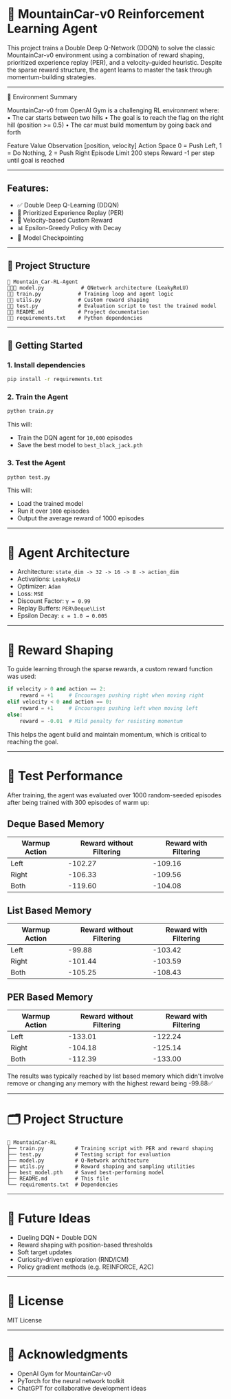 # 🚗 MountainCar-v0 Reinforcement Learning Agent

This project trains a Double Deep Q-Network (DDQN) to solve the classic MountainCar-v0 environment using a combination of reward shaping, prioritized experience replay (PER), and a velocity-guided heuristic. Despite the sparse reward structure, the agent learns to master the task through momentum-building strategies.

---

🌄 Environment Summary

MountainCar-v0 from OpenAI Gym is a challenging RL environment where:
	•	The car starts between two hills
	•	The goal is to reach the flag on the right hill (position >= 0.5)
	•	The car must build momentum by going back and forth

Feature	Value
Observation	[position, velocity]
Action Space	0 = Push Left, 1 = Do Nothing, 2 = Push Right
Episode Limit	200 steps
Reward	-1 per step until goal is reached

---

## Features:

*	✅ Double Deep Q-Learning (DDQN)
*	🧮 Prioritized Experience Replay (PER)
*	🚀 Velocity-based Custom Reward
*	📊 Epsilon-Greedy Policy with Decay
*	💾 Model Checkpointing

---

## 📁 Project Structure

```
📆 Mountain_Car-RL-Agent
🔼👨‍💼 model.py            # QNetwork architecture (LeakyReLU)
🔼📅 train.py            # Training loop and agent logic
🔼🔧 utils.py            # Custom reward shaping 
🔼🔢 test.py             # Evaluation script to test the trained model
🔼📄 README.md           # Project documentation
🔼📁 requirements.txt    # Python dependencies
```

---

## 🚀 Getting Started

### 1. Install dependencies

```bash
pip install -r requirements.txt
```

### 2. Train the Agent

```bash
python train.py
```

This will:

* Train the DQN agent for `10,000` episodes
* Save the best model to `best_black_jack.pth`

### 3. Test the Agent

```bash
python test.py
```

This will:

* Load the trained model
* Run it over `1000` episodes
* Output the average reward of 1000 episodes

---

# 🧠 Agent Architecture

* Architecture: `state_dim -> 32 -> 16 -> 8 -> action_dim`
* Activations: `LeakyReLU`
* Optimizer: `Adam`
* Loss: `MSE`
* Discount Factor: `γ = 0.99`
* Replay Buffers: `PER\Deque\List`
* Epsilon Decay: `ε = 1.0 → 0.005`

---

# 🎯 Reward Shaping

To guide learning through the sparse rewards, a custom reward function was used:

```python
if velocity > 0 and action == 2:
    reward = +1     # Encourages pushing right when moving right
elif velocity < 0 and action == 0:
    reward = +1     # Encourages pushing left when moving left
else:
    reward = -0.01  # Mild penalty for resisting momentum
```

This helps the agent build and maintain momentum, which is critical to reaching the goal.

---

# 🧪 Test Performance

After training, the agent was evaluated over 1000 random-seeded episodes after being trained with 300 episodes of warm up:

## Deque Based Memory

| Warmup Action | Reward without Filtering | Reward with Filtering
| ------------- | ------------------------ | ---------------------
| Left          | \-102.27                 | \-109.16
| Right         | \-106.33                 | \-109.56
| Both          | \-119.60                 | \-104.08

## List Based Memory

| Warmup Action | Reward without Filtering | Reward with Filtering
| ------------- | ------------------------ | ---------------------
| Left          | \-99.88                  | \-103.42
| Right         | \-101.44                 | \-103.59
| Both          | \-105.25                 | \-108.43

## PER Based Memory

| Warmup Action | Reward without Filtering | Reward with Filtering
| ------------- | ------------------------ | ---------------------
| Left          | \-133.01                 | \-122.24
| Right         | \-104.18                 | \-125.14
| Both          | \-112.39                 | \-133.00


The results was typically reached by list based memory which didn't involve remove or changing any memory with the highest reward being -99.88✅

---

# 🗂 Project Structure

```
📁 MountainCar-RL
├── train.py          # Training script with PER and reward shaping
├── test.py           # Testing script for evaluation
├── model.py          # Q-Network architecture
├── utils.py          # Reward shaping and sampling utilities
├── best_model.pth    # Saved best-performing model
├── README.md         # This file
└── requirements.txt  # Dependencies
```

---

# 🔮 Future Ideas

*	Dueling DQN + Double DQN
*	Reward shaping with position-based thresholds
*	Soft target updates
*	Curiosity-driven exploration (RND/ICM)
*	Policy gradient methods (e.g. REINFORCE, A2C)

---

# 📜 License

MIT License

---

# 🙌 Acknowledgments
*	OpenAI Gym for MountainCar-v0
*	PyTorch for the neural network toolkit
*	ChatGPT for collaborative development ideas
